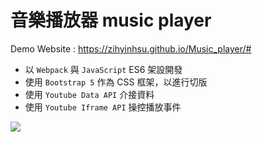 # 音樂播放器 music player

Demo Website : https://zihyinhsu.github.io/Music_player/#


- 以 `Webpack` 與 `JavaScript` ES6 架設開發
- 使用 `Bootstrap 5` 作為 CSS 框架，以進行切版 
- 使用 `Youtube Data API` 介接資料
- 使用 `Youtube Iframe API` 操控播放事件

![](https://i.imgur.com/usjxZpE.jpg)

